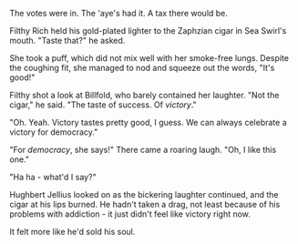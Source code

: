 The votes were in. The 'aye's had it. A tax there would be.

Filthy Rich held his gold-plated lighter to the Zaphzian cigar in Sea Swirl's mouth. "Taste that?" he asked.

She took a puff, which did not mix well with her smoke-free lungs. Despite the coughing fit, she managed to nod and squeeze out the words, "It's good!"

Filthy shot a look at Billfold, who barely contained her laughter. "Not the cigar," he said. "The taste of success. Of *victory*."

"Oh. Yeah. Victory tastes pretty good, I guess. We can always celebrate a victory for democracy."

"For *democracy*, she says!" There came a roaring laugh. "Oh, I like this one."

"Ha ha - what'd I say?"

Hughbert Jellius looked on as the bickering laughter continued, and the cigar at his lips burned. He hadn't taken a drag, not least because of his problems with addiction - it just didn't feel like victory right now.

It felt more like he'd sold his soul.